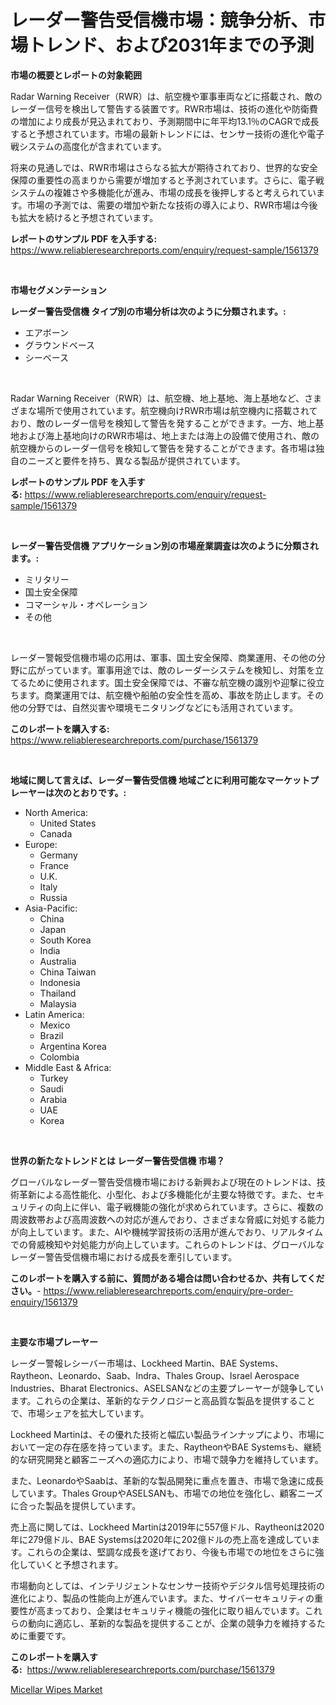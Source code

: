 <p><h1>レーダー警告受信機市場：競争分析、市場トレンド、および2031年までの予測</h1></p><p><strong>市場の概要とレポートの対象範囲</strong></p>
<p><p>Radar Warning Receiver（RWR）は、航空機や軍事車両などに搭載され、敵のレーダー信号を検出して警告する装置です。RWR市場は、技術の進化や防衛費の増加により成長が見込まれており、予測期間中に年平均13.1％のCAGRで成長すると予想されています。市場の最新トレンドには、センサー技術の進化や電子戦システムの高度化が含まれています。</p><p>将来の見通しでは、RWR市場はさらなる拡大が期待されており、世界的な安全保障の重要性の高まりから需要が増加すると予測されています。さらに、電子戦システムの複雑さや多機能化が進み、市場の成長を後押しすると考えられています。市場の予測では、需要の増加や新たな技術の導入により、RWR市場は今後も拡大を続けると予想されています。</p></p>
<p><strong>レポートのサンプル PDF を入手する:</strong> <a href="https://www.reliableresearchreports.com/enquiry/request-sample/1561379">https://www.reliableresearchreports.com/enquiry/request-sample/1561379</a></p>
<p>&nbsp;</p>
<p><strong>市場セグメンテーション</strong></p>
<p><strong>レーダー警告受信機 タイプ別の市場分析は次のように分類されます。:</strong></p>
<p><ul><li>エアボーン</li><li>グラウンドベース</li><li>シーベース</li></ul></p>
<p>&nbsp;</p>
<p><p>Radar Warning Receiver（RWR）は、航空機、地上基地、海上基地など、さまざまな場所で使用されています。航空機向けRWR市場は航空機内に搭載されており、敵のレーダー信号を検知して警告を発することができます。一方、地上基地および海上基地向けのRWR市場は、地上または海上の設備で使用され、敵の航空機からのレーダー信号を検知して警告を発することができます。各市場は独自のニーズと要件を持ち、異なる製品が提供されています。</p></p>
<p><strong>レポートのサンプル PDF を入手する:</strong>&nbsp;<a href="https://www.reliableresearchreports.com/enquiry/request-sample/1561379">https://www.reliableresearchreports.com/enquiry/request-sample/1561379</a></p>
<p>&nbsp;</p>
<p><strong> レーダー警告受信機 アプリケーション別の市場産業調査は次のように分類されます。:</strong></p>
<p><ul><li>ミリタリー</li><li>国土安全保障</li><li>コマーシャル・オペレーション</li><li>その他</li></ul></p>
<p>&nbsp;</p>
<p><p>レーダー警報受信機市場の応用は、軍事、国土安全保障、商業運用、その他の分野に広がっています。軍事用途では、敵のレーダーシステムを検知し、対策を立てるために使用されます。国土安全保障では、不審な航空機の識別や迎撃に役立ちます。商業運用では、航空機や船舶の安全性を高め、事故を防止します。その他の分野では、自然災害や環境モニタリングなどにも活用されています。</p></p>
<p><strong>このレポートを購入する:</strong>&nbsp; <a href="https://www.reliableresearchreports.com/purchase/1561379">https://www.reliableresearchreports.com/purchase/1561379</a></p>
<p>&nbsp;</p>
<p><strong>地域に関して言えば、レーダー警告受信機 地域ごとに利用可能なマーケットプレーヤーは次のとおりです。:</strong></p>
<p><ul>
    <li>
        North America:
        <ul>
            <li>United States</li>
            <li>Canada</li>
        </ul>
    </li>
    <li>
        Europe:
        <ul>
            <li>Germany</li>
            <li>France</li>
            <li>U.K.</li>
            <li>Italy</li>
            <li>Russia</li>
        </ul>
    </li>
    <li>
        Asia-Pacific:
        <ul>
            <li>China</li>
            <li>Japan</li>
            <li>South Korea</li>
            <li>India</li>
            <li>Australia</li>
            <li>China Taiwan</li>
            <li>Indonesia</li>
            <li>Thailand</li>
            <li>Malaysia</li>
        </ul>
    </li>
    <li>
        Latin America:
        <ul>
            <li>Mexico</li>
            <li>Brazil</li>
            <li>Argentina Korea</li>
            <li>Colombia</li>
        </ul>
    </li>
    <li>
        Middle East & Africa:
        <ul>
            <li>Turkey</li>
            <li>Saudi</li>
            <li>Arabia</li>
            <li>UAE</li>
            <li>Korea</li>
        </ul>
    </li>
    </ul></p>
<p>&nbsp;</p>
<p><strong>世界の新たなトレンドとは レーダー警告受信機 市場？</strong></p>
<p><p>グローバルなレーダー警告受信機市場における新興および現在のトレンドは、技術革新による高性能化、小型化、および多機能化が主要な特徴です。また、セキュリティの向上に伴い、電子戦機能の強化が求められています。さらに、複数の周波数帯および高周波数への対応が進んでおり、さまざまな脅威に対処する能力が向上しています。また、AIや機械学習技術の活用が進んでおり、リアルタイムでの脅威検知や対処能力が向上しています。これらのトレンドは、グローバルなレーダー警告受信機市場における成長を牽引しています。</p></p>
<p><strong>このレポートを購入する前に、質問がある場合は問い合わせるか、共有してください。</strong>- <a href="https://www.reliableresearchreports.com/enquiry/pre-order-enquiry/1561379">https://www.reliableresearchreports.com/enquiry/pre-order-enquiry/1561379</a></p>
<p>&nbsp;</p>
<p><strong>主要な市場プレーヤー</strong></p>
<p><p>レーダー警報レシーバー市場は、Lockheed Martin、BAE Systems、Raytheon、Leonardo、Saab、Indra、Thales Group、Israel Aerospace Industries、Bharat Electronics、ASELSANなどの主要プレーヤーが競争しています。これらの企業は、革新的なテクノロジーと高品質な製品を提供することで、市場シェアを拡大しています。</p><p>Lockheed Martinは、その優れた技術と幅広い製品ラインナップにより、市場において一定の存在感を持っています。また、RaytheonやBAE Systemsも、継続的な研究開発と顧客ニーズへの適応力により、市場で競争力を維持しています。</p><p>また、LeonardoやSaabは、革新的な製品開発に重点を置き、市場で急速に成長しています。Thales GroupやASELSANも、市場での地位を強化し、顧客ニーズに合った製品を提供しています。</p><p>売上高に関しては、Lockheed Martinは2019年に557億ドル、Raytheonは2020年に279億ドル、BAE Systemsは2020年に202億ドルの売上高を達成しています。これらの企業は、堅調な成長を遂げており、今後も市場での地位をさらに強化していくと予想されます。</p><p>市場動向としては、インテリジェントなセンサー技術やデジタル信号処理技術の進化により、製品の性能向上が進んでいます。また、サイバーセキュリティの重要性が高まっており、企業はセキュリティ機能の強化に取り組んでいます。これらの動向に適応し、革新的な製品を提供することが、企業の競争力を維持するために重要です。</p></p>
<p><strong>このレポートを購入する:</strong>&nbsp;&nbsp;<a href="https://www.reliableresearchreports.com/purchase/1561379">https://www.reliableresearchreports.com/purchase/1561379</a></p>
<p><p><a href="https://github.com/AKSHATREPORTPRIME/Market-Research-Report-List-3/blob/main/micellar-wipes-market.md">Micellar Wipes Market</a></p></p>